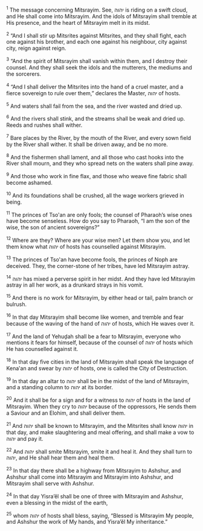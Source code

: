 <sup>1</sup> The message concerning Mitsrayim. See, יהוה is riding on a swift cloud, and He shall come into Mitsrayim. And the idols of Mitsrayim shall tremble at His presence, and the heart of Mitsrayim melt in its midst.

<sup>2</sup> “And I shall stir up Mitsrites against Mitsrites, and they shall fight, each one against his brother, and each one against his neighbour, city against city, reign against reign.

<sup>3</sup> “And the spirit of Mitsrayim shall vanish within them, and I destroy their counsel. And they shall seek the idols and the mutterers, the mediums and the sorcerers.

<sup>4</sup> “And I shall deliver the Mitsrites into the hand of a cruel master, and a fierce sovereign to rule over them,” declares the Master, יהוה of hosts.

<sup>5</sup> And waters shall fail from the sea, and the river wasted and dried up.

<sup>6</sup> And the rivers shall stink, and the streams shall be weak and dried up. Reeds and rushes shall wither.

<sup>7</sup> Bare places by the River, by the mouth of the River, and every sown field by the River shall wither. It shall be driven away, and be no more.

<sup>8</sup> And the fishermen shall lament, and all those who cast hooks into the River shall mourn, and they who spread nets on the waters shall pine away.

<sup>9</sup> And those who work in fine flax, and those who weave fine fabric shall become ashamed.

<sup>10</sup> And its foundations shall be crushed, all the wage workers grieved in being.

<sup>11</sup> The princes of Tso‛an are only fools; the counsel of Pharaoh’s wise ones have become senseless. How do you say to Pharaoh, “I am the son of the wise, the son of ancient sovereigns?”

<sup>12</sup> Where are they? Where are your wise men? Let them show you, and let them know what יהוה of hosts has counselled against Mitsrayim.

<sup>13</sup> The princes of Tso‛an have become fools, the princes of Noph are deceived. They, the corner-stone of her tribes, have led Mitsrayim astray.

<sup>14</sup> יהוה has mixed a perverse spirit in her midst. And they have led Mitsrayim astray in all her work, as a drunkard strays in his vomit.

<sup>15</sup> And there is no work for Mitsrayim, by either head or tail, palm branch or bulrush.

<sup>16</sup> In that day Mitsrayim shall become like women, and tremble and fear because of the waving of the hand of יהוה of hosts, which He waves over it.

<sup>17</sup> And the land of Yehuḏah shall be a fear to Mitsrayim, everyone who mentions it fears for himself, because of the counsel of יהוה of hosts which He has counselled against it.

<sup>18</sup> In that day five cities in the land of Mitsrayim shall speak the language of Kena‛an and swear by יהוה of hosts, one is called the City of Destruction.

<sup>19</sup> In that day an altar to יהוה shall be in the midst of the land of Mitsrayim, and a standing column to יהוה at its border.

<sup>20</sup> And it shall be for a sign and for a witness to יהוה of hosts in the land of Mitsrayim. When they cry to יהוה because of the oppressors, He sends them a Saviour and an Elohim, and shall deliver them.

<sup>21</sup> And יהוה shall be known to Mitsrayim, and the Mitsrites shall know יהוה in that day, and make slaughtering and meal offering, and shall make a vow to יהוה and pay it.

<sup>22</sup> And יהוה shall smite Mitsrayim, smite it and heal it. And they shall turn to יהוה, and He shall hear them and heal them.

<sup>23</sup> In that day there shall be a highway from Mitsrayim to Ashshur, and Ashshur shall come into Mitsrayim and Mitsrayim into Ashshur, and Mitsrayim shall serve with Ashshur.

<sup>24</sup> In that day Yisra’ĕl shall be one of three with Mitsrayim and Ashshur, even a blessing in the midst of the earth,

<sup>25</sup> whom יהוה of hosts shall bless, saying, “Blessed is Mitsrayim My people, and Ashshur the work of My hands, and Yisra’ĕl My inheritance.”

